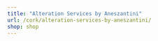 ```yaml
---
title: "Alteration Services by Aneszantini"
url: /cork/alteration-services-by-aneszantini/
shop: shop
---
```

